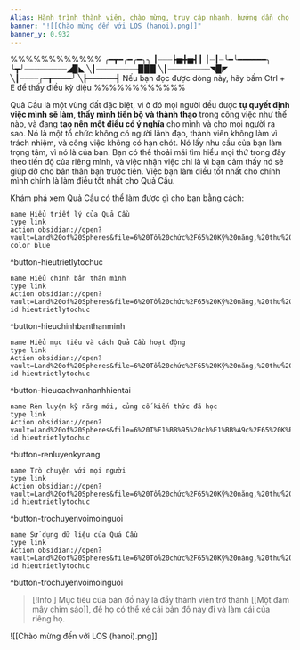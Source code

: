 ```yaml
---
Alias: Hành trình thành viên, chào mừng, truy cập nhanh, hướng dẫn cho người mới
banner: "![[Chào mừng đến với LOS (hanoi).png]]"
banner_y: 0.932
---
```

%%%%%%%%%%%%
╭━┳━╭━╭━╮╮
┃┈┈┈┣▅╋▅┫┃
┃┈┃┈╰━╰━━━━━━╮
╰┳╯┈┈┈┈┈┈┈┈┈◢▉◣
╲┃┈┈┈┈┈┈┈┈┈▉▉▉
╲┃┈┈┈┈┈┈┈┈┈◥▉◤
╲┃┈┈┈┈╭━┳━━━━╯
╲┣━━━━━━┫
Nếu bạn đọc được dòng này, hãy bấm Ctrl + E để thấy điều kỳ diệu
%%%%%%%%%%%%

Quả Cầu là một vùng đất đặc biệt, vì ở đó mọi người đều được **tự quyết định việc mình sẽ làm**, **thấy mình tiến bộ và thành thạo** trong công việc như thế nào, và đang **tạo nên một điều có ý nghĩa** cho mình và cho mọi người ra sao. Nó là một tổ chức không có người lãnh đạo, thành viên không làm vì trách nhiệm, và công việc không có hạn chót. Nó lấy nhu cầu của bạn làm trọng tâm, vì nó là của bạn. Bạn có thể thoải mái tìm hiểu mọi thứ trong đây theo tiến độ của riêng mình, và việc nhận việc chỉ là vì bạn cảm thấy nó sẽ giúp đỡ cho bản thân bạn trước tiên. Việc bạn làm điều tốt nhất cho chính mình chính là làm điều tốt nhất cho Quả Cầu.

Khám phá xem Quả Cầu có thể làm được gì cho bạn bằng cách:

```button
name Hiểu triết lý của Quả Cầu
type link
action obsidian://open?vault=Land%20of%20Spheres&file=6%20Tổ%20chức%2F65%20Kỹ%20năng,%20thử%20thách,%20mức%20độ%20thành%20thạo%2F651%20Hiểu%20Quả%20Cầu%2FHiểu%20triết%20lý%20của%20Quả%20Cầu
color blue
```
^button-hieutrietlytochuc

```button
name Hiểu chính bản thân mình
type link
Action obsidian://open?vault=Land%20of%20Spheres&file=6%20Tổ%20chức%2F65%20Kỹ%20năng,%20thử%20thách,%20mức%20độ%20thành%20thạo%2F651%20Hiểu%20Quả%20Cầu%2FHi%E1%BB%83u%20ch%C3%ADnh%20b%E1%BA%A3n%20th%C3%A2n%20m%C3%ACnh
id hieutrietlytochuc
```
^button-hieuchinhbanthanminh

```button
name Hiểu mục tiêu và cách Quả Cầu hoạt động
type link
Action obsidian://open?vault=Land%20of%20Spheres&file=6%20Tổ%20chức%2F65%20Kỹ%20năng,%20thử%20thách,%20mức%20độ%20thành%20thạo%2F651%20Hiểu%20Quả%20Cầu%2FHi%E1%BB%83u%20m%E1%BB%A5c%20ti%C3%AAu%20v%C3%A0%20c%C3%A1ch%20Qu%E1%BA%A3%20C%E1%BA%A7u%20ho%E1%BA%A1t%20%C4%91%E1%BB%99ng
id hieutrietlytochuc
```
^button-hieucachvanhanhhientai

```button
name Rèn luyện kỹ năng mới, củng cố kiến thức đã học
type link
Action obsidian://open?vault=Land%20of%20Spheres&file=6%20T%E1%BB%95%20ch%E1%BB%A9c%2F65%20K%E1%BB%B9%20n%C4%83ng%2C%20th%E1%BB%AD%20th%C3%A1ch%2C%20m%E1%BB%A9c%20%C4%91%E1%BB%99%20th%C3%A0nh%20th%E1%BA%A1o%2F651%20Hi%E1%BB%83u%20Qu%E1%BA%A3%20C%E1%BA%A7u%2FTh%E1%BB%AD%20th%C3%A1ch%2FR%C3%A8n%20luy%E1%BB%87n%20k%E1%BB%B9%20n%C4%83ng%20m%E1%BB%9Bi%2C%20c%E1%BB%A7ng%20c%E1%BB%91%20ki%E1%BA%BFn%20th%E1%BB%A9c%20%C4%91%C3%A3%20h%E1%BB%8Dc
id hieutrietlytochuc
```
^button-renluyenkynang

```button
name Trò chuyện với mọi người
type link
Action obsidian://open?vault=Land%20of%20Spheres&file=6%20Tổ%20chức%2F65%20Kỹ%20năng,%20thử%20thách,%20mức%20độ%20thành%20thạo%2F651%20Hiểu%20Quả%20Cầu%2FThử%20thách%2FTr%C3%B2%20chuy%E1%BB%87n%20v%E1%BB%9Bi%20m%E1%BB%8Di%20ng%C6%B0%E1%BB%9Di
id hieutrietlytochuc
```
^button-trochuyenvoimoinguoi

```button
name Sử dụng dữ liệu của Quả Cầu
type link
Action obsidian://open?vault=Land%20of%20Spheres&file=6%20Tổ%20chức%2F65%20Kỹ%20năng,%20thử%20thách,%20mức%20độ%20thành%20thạo%2F651%20Hiểu%20Quả%20Cầu%2FS%E1%BB%AD%20d%E1%BB%A5ng%20d%E1%BB%AF%20li%E1%BB%87u%20c%E1%BB%A7a%20Qu%E1%BA%A3%20C%E1%BA%A7u
id hieutrietlytochuc
```
^button-trochuyenvoimoinguoi

> [!Info ] Mục tiêu của bản đồ này là đẩy thành viên trở thành [[Một đám mây chim sáo]], để họ có thể xé cái bản đồ này đi và làm cái của riêng họ.

![[Chào mừng đến với LOS (hanoi).png]]
